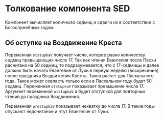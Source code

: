 # **Толкование компонента SED**

Компонент вычисляет количесво седмиц и сдвиги их в соответствии с Богослужебным годом

## **Об оступке на Воздвижение Креста**

Переменная `otstupkaV` получает число, которое равно количеству седмиц превыщающих число 17. Так как чтения Евангелия после Пасхи расчитано на 50 седмиц, то подразумевается, что с 17-седмицы и далее должно быть начато Евангелие от Луки в первую неделю (воскресение) после праздника Воздвижения Креста. Таков расчет для Пасхального года.
Такое может совпасть только если в Пасхальном году будет 50 седмиц. Переменная `otstupkaV` показывает превышение числа 17. Аргумент переменной `otstupkaV` и будет отступкой для повторных чтений до праздника Воздвижения.

Переменная `prestupkaV` показывает нехватку до числа 17. В такие годы опускают недочитаное и чтут Евангелие от Луки.


